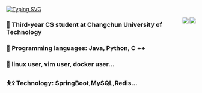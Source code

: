 [![Typing SVG](https://readme-typing-svg.herokuapp.com?pause=500&lines=Hi+there+%F0%9F%91%8B;I'm+XiaXinyu)](https://git.io/typing-svg)




<img align="right" src="https://github-readme-stats.vercel.app/api?username=Xiaxinyuuu&theme=prussian&show_icons=true&count_private=true&hide=contribs,issues" />

<img align="right" src="https://github-readme-stats.vercel.app/api/top-langs/?username=Xiaxinyuuu&layout=compact&theme=algolia&hide=html,css,JavaScript" />


### 🏫 Third-year CS student at Changchun University of Technology
### 🔮 Programming languages: Java, Python, C ++
### 🔆 linux user, vim user, docker user...
### ⛹️‍♀️ Technology: SpringBoot,MySQL,Redis...


